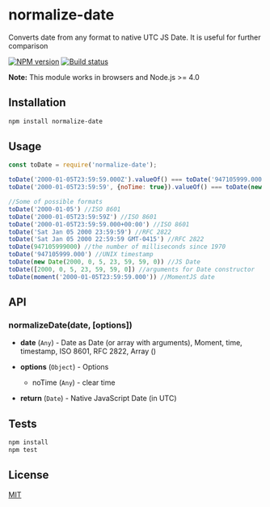 # normalize-date
Converts date from any format to native UTC JS Date. It is useful for further comparison

[![NPM version](https://img.shields.io/npm/v/normalize-date.svg)](https://npmjs.org/package/normalize-date)
[![Build status](https://img.shields.io/travis/tamtakoe/normalize-date.svg)](https://travis-ci.org/tamtakoe/normalize-date)

**Note:** This module works in browsers and Node.js >= 4.0


## Installation

```sh
npm install normalize-date
```


## Usage

```js
const toDate = require('normalize-date');

toDate('2000-01-05T23:59:59.000Z').valueOf() === toDate('947105999.000').valueOf() //true
toDate('2000-01-05T23:59:59', {noTime: true}).valueOf() === toDate(new Date(2000, 0, 5), {noTime: true}).valueOf() //true

//Some of possible formats
toDate('2000-01-05') //ISO 8601
toDate('2000-01-05T23:59:59Z') //ISO 8601
toDate('2000-01-05T23:59:59.000+00:00') //ISO 8601
toDate('Sat Jan 05 2000 23:59:59') //RFC 2822
toDate('Sat Jan 05 2000 22:59:59 GMT-0415') //RFC 2822
toDate(947105999000) //the number of milliseconds since 1970
toDate('947105999.000') //UNIX timestamp
toDate(new Date(2000, 0, 5, 23, 59, 59, 0)) //JS Date
toDate([2000, 0, 5, 23, 59, 59, 0]) //arguments for Date constructor
toDate(moment('2000-01-05T23:59:59.000')) //MomentJS date
```


## API

### normalizeDate(date, [options])

- **date** (`Any`) - Date as Date (or array with arguments), Moment, time, timestamp, ISO 8601, RFC 2822, Array ()

- **options** (`Object`) - Options
  * noTime (`Any`) - clear time

- **return** (`Date`) - Native JavaScript Date (in UTC)


## Tests

```sh
npm install
npm test
```

## License

[MIT](LICENSE)